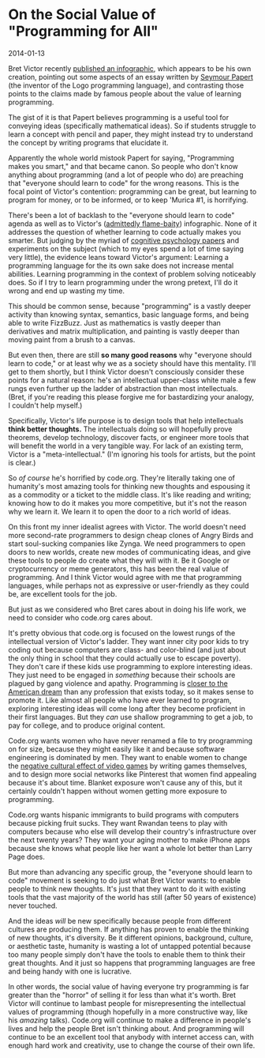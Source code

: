 # On the Social Value of "Programming for All"
2014-01-13

Bret Victor recently [published an infographic][1], which appears to be his own
creation, pointing out some aspects of an essay written by [Seymour Papert][2]
(the inventor of the Logo programming language), and contrasting those points
to the claims made by famous people about the value of learning programming.

The gist of it is that Papert believes programming is a useful tool for
conveying ideas (specifically mathematical ideas). So if students struggle to
learn a concept with pencil and paper, they might instead try to understand the
concept by writing programs that elucidate it.

Apparently the whole world mistook Papert for saying, "Programming makes you
smart," and that became canon. So people who don't know anything about
programming (and a lot of people who do) are preaching that "everyone should
learn to code" for the wrong reasons. This is the focal point of Victor's
contention: programming can be great, but learning to program for money, or to
be informed, or to keep 'Murica #1, is horrifying.

There's been a lot of backlash to the "everyone should learn to code" agenda as
well as to Victor's ([admittedly flame-baity][3]) infographic. None of it
addresses the question of whether learning to code actually makes you smarter.
But judging by the myriad of [cognitive psychology papers][4] and experiments
on the subject (which to my eyes spend a lot of time saying very little), the
evidence leans toward Victor's argument: Learning a programming language for
the its own sake does not increase mental abilities. Learning programming in
the context of problem solving noticeably does. So if I try to learn
programming under the wrong pretext, I'll do it wrong and end up wasting my
time.

This should be common sense, because "programming" is a vastly deeper activity
than knowing syntax, semantics, basic language forms, and being able to write
FizzBuzz. Just as mathematics is vastly deeper than derivatives and matrix
multiplication, and painting is vastly deeper than moving paint from a brush to
a canvas.

But even then, there are still **so many good reasons** why "everyone should
learn to code," or at least why we as a society should have this mentality.
I'll get to them shortly, but I think Victor doesn't consciously consider these
points for a natural reason: he's an intellectual upper-class white male a few
rungs even further up the ladder of abstraction than most intellectuals. (Bret,
if you're reading this please forgive me for bastardizing your analogy, I
couldn't help myself.)

Specifically, Victor's life purpose is to design tools that help intellectuals
**think better thoughts.** The intellectuals doing so will hopefully prove
theorems, develop technology, discover facts, or engineer more tools that will
benefit the world in a very tangible way. For lack of an existing term, Victor
is a "meta-intellectual." (I'm ignoring his tools for artists, but the point is
clear.)

So *of course* he's horrified by code.org. They're literally taking one of
humanity's most amazing tools for thinking new thoughts and espousing it as a
commodity or a ticket to the middle class. It's like reading and writing;
knowing how to do it makes you more competitive, but it's not the reason why we
learn it. We learn it to open the door to a rich world of ideas. 

On this front my inner idealist agrees with Victor. The world doesn't need more
second-rate programmers to design cheap clones of Angry Birds and start
soul-sucking companies like Zynga. We need programmers to open doors to new
worlds, create new modes of communicating ideas, and give these tools to people
do create what they will with it. Be it Google or cryptocurrency or meme
generators, this has been the real value of programming. And I think Victor
would agree with me that programming languages, while perhaps not as
expressive or user-friendly as they could be, are excellent tools for the
job.

But just as we considered who Bret cares about in doing his life work, we need
to consider who code.org cares about.

It's pretty obvious that code.org is focused on the lowest rungs of the
intellectual version of Victor's ladder. They want inner city poor kids to try
coding out because computers are class- and color-blind (and just about the
only thing in school that they could actually use to escape poverty). They
don't care if these kids use programming to explore interesting ideas. They
just need to be engaged in *something* because their schools are plagued by
gang violence and apathy. Programming is [closer to the American dream][5] than
any profession that exists today, so it makes sense to promote it. Like almost
all people who have ever learned to program, exploring interesting ideas will
come long after they become proficient in their first languages. But they *can*
use shallow programming to get a job, to pay for college, and to produce
original content.

Code.org wants women who have never renamed a file to try programming on for
size, because they might easily like it and because software engineering is
dominated by men. They want to enable women to change the [negative cultural
effect of video games][6] by writing games themselves, and to design more
social networks like Pinterest that women find appealing because it's about
time. Blanket exposure won't cause any of this, but it certainly couldn't
happen without women getting more exposure to programming.

Code.org wants hispanic immigrants to build programs with computers because
picking fruit sucks. They want Rwandan teens to play with computers because who
else will develop their country's infrastructure over the next twenty years?
They want your aging mother to make iPhone apps because she knows what
people like her want a whole lot better than Larry Page does.

But more than advancing any specific group, the "everyone should learn to code"
movement is seeking to do just what Bret Victor wants: to enable people to
think new thoughts. It's just that they want to do it with existing tools that
the vast majority of the world has still (after 50 years of existence) never
touched.

And the ideas *will* be new specifically because people from different cultures
are producing them. If anything has proven to enable the thinking of new
thoughts, it's diversity. Be it different opinions, background, culture, or
aesthetic taste, humanity is wasting a lot of untapped potential because too
many people simply don't have the tools to enable them to think their great
thoughts. And it just so happens that programming languages are free and being
handy with one is lucrative. 

In other words, the social value of having everyone try programming is far
greater than the "horror" of selling it for less than what it's worth. Bret
Victor will continue to lambast people for misrepresenting the intellectual
values of programming (though hopefully in a more constructive way, like his
*amazing* talks). Code.org will continue to make a difference in people's lives
and help the people Bret isn't thinking about. And programming will continue to
be an excellent tool that anybody with internet access can, with enough hard
work and creativity, use to change the course of their own life. 

[1]: http://worrydream.com/MeanwhileAtCodeOrg/ 
[2]: http://en.wikipedia.org/wiki/Seymour_Papert 
[3]: https://news.ycombinator.com/item?id=7045202 
[4]: http://learngen.org/~aust/EdTecheBooks/AECT_HANDBOOK96/24/24-05.html 
[5]: http://j2kun.svbtle.com/not-everybody-needs-to-learn-to-code-but-everybody-can-learn-to-code
[6]: http://en.wikipedia.org/wiki/Gender_representation_in_video_games#Portrayal_of_women
